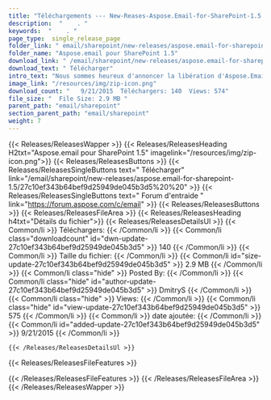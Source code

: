 ```yaml
---
title: "Téléchargements --- New-Reases-Aspose.Email-for-SharePoint-1.5." 
description:  "    . " 
keywords:  "    . " 
page_type:  single_release_page
folder_link: " email/sharepoint/new-releases/aspose.email-for-sharepoint-1.5/"
folder_name: "Aspose.email pour SharePoint 1.5"
download_link: " /email/sharepoint/new-releases/aspose.email-for-sharepoint-1.5/27c10ef343b64bef9d25949de045b3d5"
download_text: " Télécharger"
intro_text: "Nous sommes heureux d'annoncer la libération d'Aspose.Email pour SharePoint 1.5. Cette ..."
image_link: "/resources/img/zip-icon.png"
download_count: "   9/21/2015  Téléchargers: 140  Views: 574"
file_size: "  File Size: 2.9 MB "
parent_path: "email/sharepoint"
section_parent_path: "email/sharepoint"
weight: 7
---
```


{{< Releases/ReleasesWapper >}}
  {{< Releases/ReleasesHeading H2txt="Aspose.email pour SharePoint 1.5" imagelink="/resources/img/zip-icon.png">}}
  {{< Releases/ReleasesButtons >}}
    {{< Releases/ReleasesSingleButtons text=" Télécharger" link="/email/sharepoint/new-releases/aspose.email-for-sharepoint-1.5/27c10ef343b64bef9d25949de045b3d5%20%20" >}}
    {{< Releases/ReleasesSingleButtons text=" Forum d'entraide " link="https://forum.aspose.com/c/email" >}}
  {{< Releases/ReleasesButtons >}}
  {{< Releases/ReleasesFileArea >}}
    {{< Releases/ReleasesHeading h4txt="Détails du fichier">}}
    {{< Releases/ReleasesDetailsUl >}}
            {{< Common/li  >}} Téléchargers: {{< /Common/li >}} 
      {{< Common/li class="downloadcount" id="dwn-update-27c10ef343b64bef9d25949de045b3d5" >}} 140 {{< /Common/li >}} 
      {{< Common/li  >}} Taille du fichier: {{< /Common/li >}} 
      {{< Common/li id="size-update-27c10ef343b64bef9d25949de045b3d5" >}} 2.9 MB {{< /Common/li >}} 
      {{< Common/li  class="hide" >}} Posted By: {{< /Common/li >}} 
      {{< Common/li class="hide" id="author-update-27c10ef343b64bef9d25949de045b3d5" >}} DmitryS {{< /Common/li >}} 
      {{< Common/li class="hide"  >}} Views: {{< /Common/li >}} 
      {{< Common/li class="hide" id="view-update-27c10ef343b64bef9d25949de045b3d5" >}} 575 {{< /Common/li >}} 
      {{< Common/li  >}} date ajoutée: {{< /Common/li >}} 
      {{< Common/li id="added-update-27c10ef343b64bef9d25949de045b3d5" >}} 9/21/2015 {{< /Common/li >}} 

    {{< /Releases/ReleasesDetailsUl >}}

  {{< Releases/ReleasesFileFeatures >}}
      
  {{< /Releases/ReleasesFileFeatures >}}
 {{< /Releases/ReleasesFileArea >}}
{{< /Releases/ReleasesWapper >}}


